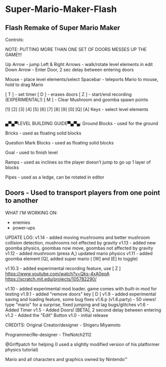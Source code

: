 # Super-Mario-Maker-Flash
Flash Remake of Super Mario Maker
----------------------------------------------
Controls:

NOTE: PUTTING MORE THAN ONE SET OF DOORS MESSES UP THE GAME!!!

Up Arrow - jump
Left & Right Arrows - walk/rotate level elements in edit
Down Arrow - Enter Door, 2 sec delay between entering doors

Mouse - place level elements/select
Spacebar - teleports Mario to mouse, hold to drag Mario

[ T ] - set timer 
[ D ] - erases doors
[ Z ] - start/end recording (EXPERIMENTAL!)
[ M ] - Clear Mushroom and goomba spawn points

[1] [2] [3] [4] [5] [6] [7] [8] [9] [0] [Q] [A] Keys - select level elements

~~~~~~~~~~~~~~~~~~~~~~~~~~~~~~~~~~~~~~~~~~~~~~~~~~
~~~~~~~~~~~~~~~~~~~~~~~~~~~~~~~~~~~~~~~~~~~~~~~~~~
▄▀▄▀LEVEL BUILDING GUIDE▀▄▀▄:
Ground Blocks - used for the ground

Bricks - used as floating solid blocks

Question Mark Blocks - used as floating solid blocks

Goal - used to finish level

Ramps - used as inclines so the player doesn’t jump to go up 1 layer of blocks

Pipes - used as a ledge, can be rotated in editor

Doors - Used to transport players from one point to another
-------------------------------------------------------------------------------
WHAT I'M WORKING ON:
- enemies
- power-ups

UPDATE LOG:
v1.14 - added moving mushrooms and better mushroom collision detection, mushrooms not effected by gravity
v1.13 - added new goomba physics, goombas now move, goombas not affected by gravity
v1.12 - added mushroom (press A,) updated mario physics
v1.11 - added goomba element [Q], added super mario ( [W] and [E] to toggle)

v1.10.3 - added experimental recording feature, use [ Z ]
https://www.youtube.com/watch?v=Qks-4xA0eoA
https://scratch.mit.edu/projects/105782290/

v1.10 - added experimental mod loader. game comes with built-in mod for testing
v1.9.1 - added "remove doors" key [ D ]
v1.9 - added experimental saving and loading feature, some bug fixes
v1.6.p (v1.6.party) - 50 views! type "mario" for a surprise, fixed jumping and lag bugs/glitches
v1.6 - Added Timer
v1.5 - Added Doors! [BETA], 2 second delay between entering
v1.2 - Added the "Edit" Button
v1.0 - initial release

CREDITS:
Original Creator/designer - Shigeru Miyamoto

Programmer/Re-designer - TheNotch2112

@Griffpatch for helping (I used a slightly modified version of his platformer physics tutorial)

Mario and all characters and graphics owned by Nintendo™ 
